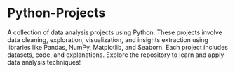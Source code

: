 # Python-Projects
A collection of data analysis projects using Python. These projects involve data cleaning, exploration, visualization, and insights extraction using libraries like Pandas, NumPy, Matplotlib, and Seaborn. Each project includes datasets, code, and explanations. Explore the repository to learn and apply data analysis techniques!
